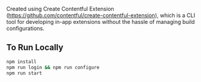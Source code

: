 
Created using Create Contentful Extension (https://github.com/contentful/create-contentful-extension), which is a CLI tool for developing in-app extensions without the hassle of managing build configurations.


## To Run Locally

```sh
npm install
npm run login && npm run configure
npm run start
```
